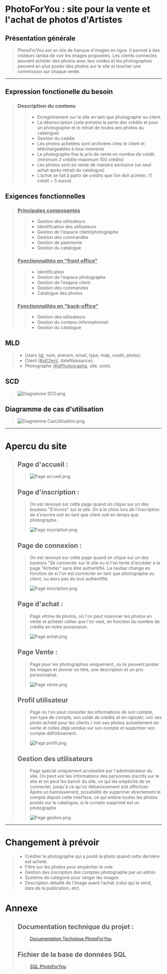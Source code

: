 # PhotoForYou : site pour la vente et l'achat de photos d'Artistes

## Présentation générale

>PhotoForYou est un site de banque d'images en ligne. Il permet à des visiteurs lamba de voir les images proposées. 
>Les clients connectés peuvent acheter des photos avec leur soldes et les photographes peuvent en plus poster des photos sur le site 
>et toucher une commission sur chaque vente.

---

## Expression fonctionelle du besoin

>### Description du contenu
>
>>- Enregistrement sur le site en tant que photographe ou client.
>>- La désinscription (cela entraine la perte des crédits et pour un photographe et le retrait de toutes ses photos du catalogue)
>>- Gestion du caddie
>>- Les photos achetées sont archivées chez le client et téléchargeables à tous moments
>>- Le photographe fixe le prix de vente en nombre de crédit. (minimum 2 crédits-maximum 100 crédits)
>>- Les photos sont en vente de manière exclusive (un seul achat après retrait du catalogue)
>>- L’achat se fait à partir de crédits que l’on doit acheter. (1 crédit = 5 euros)

## Exigences fonctionnelles

>### <ins>Principales composantes</ins>
>>- Gestion des utilisateurs
>>- Identification des utilisateurs
>>- Gestion de l'espace client/photographe
>>- Gestion des commandes
>>- Gestion de paiements
>>- Gestion du catalogue
>
>### <ins>Fonctionnalités en "front office"</ins>
>>- Identification
>>- Gestion de l'espace photographe
>>- Gestion de l'esapce client
>>- Gestion des commandes
>>- Catalogue des photos
>
>### <ins>Fonctionnalités en "back-office"</ins>
>>- Gestion des utilisateurs
>>- Gestion du contenu informationnel
>>- Gestion du catalogue

## MLD

>- Users (<ins>id</ins>, nom, prenom, email, type, mdp, credit, photo);
>- Client (<ins>#idClient</ins>, dateNaissance);
>- Photographe (<ins>#idPhotographe</ins>, site, siret);

## SCD

>![Diagramme SCD.png](images/readme/SCD.png)

## Diagramme de cas d'utilisation

>![Diagramme CasUtilisation.png](images/readme/CasUtilisation.png)


---


# Apercu du site

>## Page d'accueil :
>>
>> ![Page accueil.png](images/readme/screen1.png)
>
>## Page d'inscription :
>> On est renvoyé sur cette page quand on clique sur un des boutons "S'incrire" sur le site. On à le choix lors de l'inscription de s'inscrire soit en tant que client soit en temps que photographe.
>>
>> ![Page inscription.png](images/readme/screen2.png)
>
>## Page de connexion :
>> On est renvoyé sur cette page quand on clique sur un des boutons "Se connecter sur le site ou si l'on tente d'accèder à la page "Acheter" sans être authentifié. La navbar change en fonction de si l'on est connecter en tant que photographe ou client, ou alors pas du tout authentifié.
>> 
>> ![Page inscription.png](images/readme/screen3.png)
>
>## Page d'achat :
>>Page vitrine de photos, où l'on peut visionner les photos en vente et acheter celles que l'on veut, en fonction du nombre de crédits en notre possession.
>>
>>![Page achat.png](images/readme/screen4.png)
>
>## Page Vente :
>>Page pour les photographes uniquement, où ils peuvent poster les images et donner un titre, une description et un prix personnalisé.
>>
>>![Page vente.png](images/readme/screen5.png)
>
>## Profil utilisateur
>>Page où l'on peut consulter les informations de son compte, son type de compte, son solde de crédits et en rajouter, voir ses photo acheté pour les clients / voir ses photos actuellement en vente et celles déjà vendus sur son compte et supprimer son compte définitivement.
>>
>>![Page profil.png](images/readme/screen6.png)
>
>## Gestion des utilisateurs
>>Page spécial uniquement accèssible par l'administrateur du site. On peut voir les informations des personnes inscrits sur le site et on peut les bannir du site, ce qui les empêche de se connecter, jusqu'à ce qu'un débanissement soit effectuer. Après un bannissement, possibilité de supprimer directement le compte depuis cette interface, ce qui enlève toutes les photos postés sur le catalogue, si le compte supprimé est un photographe
>>
>>![Page gestion.png](images/readme/screen7.png)

---

# Changement à prévoir
>- Créditer le photographe qui a posté la photo quand cette dernière est acheté.
>- Filtre sur les photos pour empêcher le vole
>- Gestion des inscription des comptes photographe par un admin
>- Système de catégorie pour ranger les images
>- Description détaillé de l'image avant l'achat (celui qui la vend, date de la publication, etc)

# Annexe
>
>## Documentation technique du projet :
>>
>> [Documentation Technique PhotoForYou](Documentation%20Technique%20PhotoForYou.pdf)
>>
>
>## Fichier de la base de données SQL
>>
>> [SQL PhotoForYou](photoforyou.sql)
>> 

